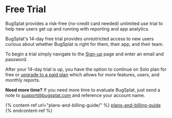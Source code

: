 # Free Trial

BugSplat provides a risk-free (no-credit card needed) unlimited use trial to help new users get up and running with reporting and app analytics.

BugSplat's 14-day free trial provides unrestricted access to new users curious about whether BugSplat is right for them, their app, and their team. &#x20;

To begin a trial simply navigate to the [Sign-up](https://app.bugsplat.com/v2/sign-up) page and enter an email and password.

After your 14-day trial is up, you have the option to continue on Solo plan for free or [upgrade to a paid plan](https://www.bugsplat.com/plans/) which allows for more features, users, and monthly reports. &#x20;

**Need more time?** If you need more time to evaluate BugSplat, just send a note to [support@bugsplat.com](mailto:support@bugsplat.com) and reference your account name. &#x20;

{% content-ref url="plans-and-billing-guide/" %}
[plans-and-billing-guide](plans-and-billing-guide/)
{% endcontent-ref %}
